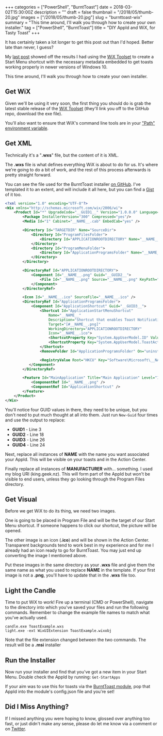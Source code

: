 +++
categories = ["PowerShell", "BurntToast"]
date = 2018-03-02T15:30:00Z
description = ""
draft = false
thumbnail = "/2018/05/thumb-20.jpg"
images = ["/2018/05/thumb-20.jpg"]
slug = "burnttoast-wix"
summary = "This time around, I'll walk you through how to create your own installer."
tag = ["PowerShell", "BurntToast"]
title = "DIY AppId and WiX, for Tasty Toast"
+++


It has certainly taken a lot longer to get this post out than I'd hoped. Better late than never, I guess?

My [last post](https://king.geek.nz/2018/02/04/burnttoast-appid-installer/) showed off the results I had using the [WiX Toolset](http://wixtoolset.org/) to create a Start Menu shortcut with the necessary metadata embedded to get toasts working properly in newer versions of Windows 10.

This time around, I'll walk you through how to create your own installer.

## **Get WiX**

Given we'll be using it very soon, the first thing you should do is grab the latest stable release of the [WiX Toolset](http://wixtoolset.org/releases/) (they'll link you off to the GitHub repo, download the exe file).

You'll also want to ensure that WiX's command line tools are in your ["Path" environment variable](https://msdn.microsoft.com/en-us/library/gg513936.aspx).

## **Get XML**

Technically it's a "**.wxs**" file, but the content of it is XML.

The **.wxs** file is what defines everything WiX is about to do for us. It's where we're going to do a bit of work, and the rest of this process afterwards is pretty straight forward.

You can see the file used for the BurntToast installer [on GitHub](https://github.com/Windos/BurntToast/blob/master/Installer/src/BurntToast.wxs). I've templated it to an extent, and will include it all here, but you can find a [Gist](https://gist.github.com/Windos/f01ff665adbd5bc46fcb9abcba22490c) of it too.

```xml
<?xml version="1.0" encoding="UTF-8"?>
<Wix xmlns="http://schemas.microsoft.com/wix/2006/wi">
    <Product Id="*" UpgradeCode="__GUID1__" Version="1.0.0.0" Language="1033" Name="__NAME__" Manufacturer="__MANUFACTURER__">
        <Package InstallerVersion="300" Compressed="yes"/>
        <Media Id="1" Cabinet="__NAME__.cab" EmbedCab="yes" />

        <Directory Id="TARGETDIR" Name="SourceDir">
            <Directory Id="ProgramFilesFolder">
                <Directory Id="APPLICATIONROOTDIRECTORY" Name="__NAME__"/>
            </Directory>
            <Directory Id="ProgramMenuFolder">
                <Directory Id="ApplicationProgramsFolder" Name="__NAME__"/>
            </Directory>
        </Directory>

        <DirectoryRef Id="APPLICATIONROOTDIRECTORY">
            <Component Id="__NAME__.png" Guid="__GUID2__">
                <File Id="__NAME__.png" Source="__NAME__.png" KeyPath="yes" Checksum="yes"/>
            </Component>
        </DirectoryRef>

        <Icon Id="__NAME__.ico" SourceFile="__NAME__.ico" />
        <DirectoryRef Id="ApplicationProgramsFolder">
            <Component Id="ApplicationShortcut" Guid="__GUID3__">
                <Shortcut Id="ApplicationStartMenuShortcut"
                    Name="__NAME__"
                    Description="Shortcut that enables Toast Notifications"
                    Target="[#__NAME__.png]"
                    WorkingDirectory="APPLICATIONROOTDIRECTORY"
                    Icon="__NAME__.ico">
                    <ShortcutProperty Key="System.AppUserModel.ID" Value="__MANUFACTURER__!__NAME__" />
                    <ShortcutProperty Key="System.AppUserModel.ToastActivatorCLSID" Value="{__GUID4__}"></ShortcutProperty>
		        </Shortcut>
                <RemoveFolder Id="ApplicationProgramsFolder" On="uninstall"/>

                <RegistryValue Root="HKCU" Key="Software\Microsoft\__NAME__" Name="installed" Type="integer" Value="1" KeyPath="yes"/>
           </Component>
        </DirectoryRef>

        <Feature Id="MainApplication" Title="Main Application" Level="1">
            <ComponentRef Id="__NAME__.png" />
            <ComponentRef Id="ApplicationShortcut" />
        </Feature>
    </Product>
</Wix>

```

You'll notice four GUID values in there, they need to be unique, but you don't need to put much thought at all into them. Just run `New-Guid` four times and use the output to replace:

* __GUID1__ - Line 3
* __GUID2__ - Line 18
* __GUID3__ - Line 26
* __GUID4__ - Line 24

Next, replace all instances of __NAME__ with the name you want associated your AppId. This will be visible on your toasts and in the Action Center.

Finally replace all instances of __MANUFACTURER__ with… something. I used my blog URI (king.geek.nz). This will form part of the AppId but won't be visible to end users, unless they go looking through the Program Files directory.

## **Get Visual**

Before we get WiX to do its thing, we need two images.

One is going to be placed in Program File and will be the target of our Start Menu shortcut. If someone happens to click our shortcut, the picture will be opened.

The other image is an icon (**.ico**) and will be shown in the Action Center. Transparent backgrounds tend to work best in my experience and for me I already had an icon ready to go for BurntToast. You may just end up converting the image I mentioned above.

Put these images in the same directory as your **.wxs** file and give them the same name as what you used to replace __NAME__ in the template. If your first image is not a **.png**, you'll have to update that in the **.wxs** file too.

## **Light the Candle**

Time to put WiX to work! Fire up a terminal (CMD or PowerShell), navigate to the directory into which you've saved your files and run the following commands. Remember to change the example file names to match what you've actually used.

```
candle.exe ToastExample.wxs
light.exe -ext WixUIExtension ToastExample.wixobj

```

Note that the file extension changed between the two commands. The result will be a **.msi** installer

## **Run the Installer**

Now run your installer and find that you've got a new item in your Start Menu. Double check the AppId by running: `Get-StartApps`

If your aim was to use this for toasts via the [BurntToast module](https://www.powershellgallery.com/packages/BurntToast), pop that AppId into the module's config.json file and you're set!

## **Did I Miss Anything?**

If I missed anything you were hoping to know, glossed over anything too fast, or just didn't make any sense, please do let me know via a comment or on [Twitter](https://twitter.com/WindosNZ).

